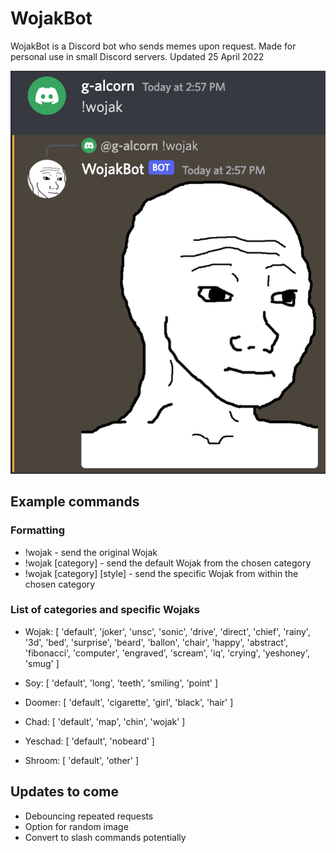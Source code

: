 # WojakBot

WojakBot is a Discord bot who sends memes upon request. Made for personal use in small Discord servers.
Updated 25 April 2022

![Example command](./example.png)

## Example commands

### Formatting

- !wojak - send the original Wojak
- !wojak \[category\] - send the default Wojak from the chosen category
- !wojak \[category\] \[style\] - send the specific Wojak from within the chosen category

### List of categories and specific Wojaks

- Wojak: [
    'default',  'joker',     'unsc',
    'sonic',    'drive',     'direct',
    'chief',    'rainy',     '3d',
    'bed',      'surprise',  'beard',
    'ballon',   'chair',     'happy',
    'abstract', 'fibonacci', 'computer',
    'engraved', 'scream',    'iq',
    'crying',   'yeshoney',  'smug'
  ]

- Soy: [ 'default', 'long', 'teeth', 'smiling', 'point' ]

- Doomer: [ 'default', 'cigarette', 'girl', 'black', 'hair' ]

- Chad: [ 'default', 'map', 'chin', 'wojak' ]

- Yeschad: [ 'default', 'nobeard' ]

- Shroom: [ 'default', 'other' ]

## Updates to come

- Debouncing repeated requests
- Option for random image
- Convert to slash commands potentially

